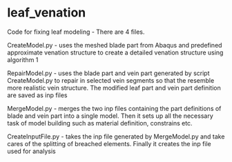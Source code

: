 # leaf_venation
Code for fixing leaf modeling - 
There are 4 files.

CreateModel.py - uses the meshed blade part from Abaqus and predefined approximate venation structure to create a detailed venation structure using algorithm 1

RepairModel.py - uses the blade part and vein part generated by script CreateModel.py to repair in selected vein segments so that the resemble more realistic vein structure. The modified leaf part and vein part definition are saved as inp files

MergeModel.py - merges the two inp files containing the part definitions of blade and vein part into a single model. Then it sets up all the necessary task of model building such as material definition, constrains etc.

CreateInputFile.py - takes the inp file generated by MergeModel.py and take cares of the splitting of breached elements. Finally it creates the inp file used for analysis
